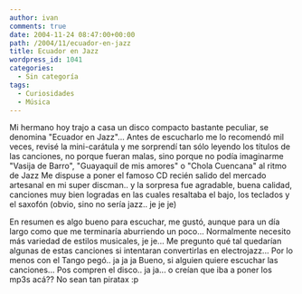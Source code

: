 ```yaml
---
author: ivan
comments: true
date: 2004-11-24 08:47:00+00:00
path: /2004/11/ecuador-en-jazz
title: Ecuador en Jazz
wordpress_id: 1041
categories:
  - Sin categoría
tags:
  - Curiosidades
  - Música
---
```


Mi hermano hoy trajo a casa un disco compacto bastante peculiar, se denomina "Ecuador en Jazz"... Antes de escucharlo me lo recomendó mil veces, revisé la mini-carátula y me sorprendí tan sólo leyendo los títulos de las canciones, no porque fueran malas, sino porque no podía imaginarme "Vasija de Barro", "Guayaquil de mis amores" o "Chola Cuencana" al ritmo de Jazz Me dispuse a poner el famoso CD recién salido del mercado artesanal en mi super discman.. y la sorpresa fue agradable, buena calidad, canciones muy bien logradas en las cuales resaltaba el bajo, los teclados y el saxofón (obvio, sino no sería jazz.. je je je)

En resumen es algo bueno para escuchar, me gustó, aunque para un día largo como que me terminaría aburriendo un poco... Normalmente necesito más variedad de estilos musicales, je je... Me pregunto qué tal quedarían algunas de estas canciones si intentaran convertirlas en electrojazz... Por lo menos con el Tango pegó.. ja ja ja Bueno, si alguien quiere escuchar las canciones... Pos compren el disco.. ja ja... o creían que iba a poner los mp3s acá?? No sean tan piratax :p
